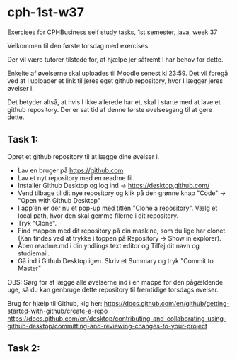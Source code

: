 # cph-1st-w37
Exercises for CPHBusiness self study tasks, 1st semester, java, week 37


Velkommen til den første torsdag med exercises. 

Der vil være tutorer tilstede for, at hjælpe jer såfremt I har behov for dette. 

Enkelte af øvelserne skal uploades til Moodle senest kl 23:59. 
Det vil foregå ved at I uploader et link til jeres eget github repository, hvor I lægger jeres øvelser i. 

Det betyder altså, at hvis I ikke allerede har et, skal I starte med at lave et github repository. Der er sat tid af denne første øvelsesgang til at gøre dette. 

## Task 1: 
Opret et github repository til at lægge dine øvelser i. 
- Lav en bruger på https://github.com
- Lav et nyt repository med en readme fil. 
- Installér Github Desktop og log ind -> https://desktop.github.com/  
- Vend tilbage til dit nye repository og klik på den grønne knap "Code" -> "Open with Github Desktop"
- I app'en er der nu et pop-up med titlen "Clone a repository". Vælg et local path, hvor den skal gemme filerne i dit repository. 
- Tryk "Clone". 
- Find mappen med dit repository på din maskine, som du lige har clonet. (Kan findes ved at trykke i toppen på Repository -> Show in explorer).
- Åben readme.md i din yndlings text editor og Tilføj dit navn og studiemail. 
- Gå ind i Github Desktop igen. Skriv et Summary og tryk "Commit to Master"

OBS: Sørg for at lægge alle øvelserne ind i en mappe for den pågældende uge, så du kan genbruge dette repository til fremtidige torsdags øvelser. 

Brug for hjælp til Github, kig her: 
https://docs.github.com/en/github/getting-started-with-github/create-a-repo 
https://docs.github.com/en/desktop/contributing-and-collaborating-using-github-desktop/committing-and-reviewing-changes-to-your-project


## Task 2: 
